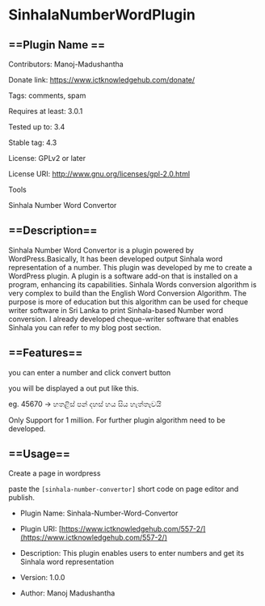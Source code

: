 # SinhalaNumberWordPlugin

## ==Plugin Name ==
Contributors: Manoj-Madushantha

Donate link: https://www.ictknowledgehub.com/donate/

Tags: comments, spam

Requires at least: 3.0.1

Tested up to: 3.4

Stable tag: 4.3

License: GPLv2 or later

License URI: http://www.gnu.org/licenses/gpl-2.0.html





Tools

Sinhala Number Word Convertor
 

## ==Description==


Sinhala Number Word Convertor is a plugin powered by WordPress.Basically, It has been developed output Sinhala word representation of a number.
 This plugin was developed by me to create a WordPress plugin. A plugin is a software add-on that is installed on a program, enhancing its capabilities. 
 Sinhala Words conversion algorithm is very complex to build than the English Word Conversion Algorithm. 
 The purpose is more of education but this algorithm can be used for cheque writer software in Sri Lanka to print Sinhala-based Number word conversion. 
 I already developed cheque-writer software that enables Sinhala you can refer to my blog post section.


## ==Features==


you can enter a number and click convert button

you will be displayed a out put like this. 

eg. 45670 -> හතළිස් පන් දහස් හය සිය හැත්තෑවයි

Only Support for 1 million. For further plugin algorithm need to be developed.


## ==Usage==

Create a page in wordpress

paste the `[sinhala-number-convertor]` short code on page editor and publish.



* Plugin Name: Sinhala-Number-Word-Convertor

* Plugin URI: [https://www.ictknowledgehub.com/557-2/](https://www.ictknowledgehub.com/557-2/) 

* Description: This plugin enables users to enter numbers and get its Sinhala word representation

* Version: 1.0.0

* Author: Manoj Madushantha